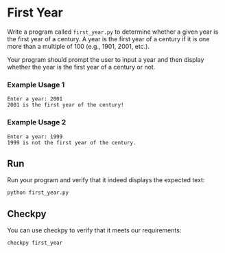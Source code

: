 # First Year

Write a program called `first_year.py` to determine whether a given year is the first year of a century. A year is the first year of a century if it is one more than a multiple of 100 (e.g., 1901, 2001, etc.).

Your program should prompt the user to input a year and then display whether the year is the first year of a century or not.

### Example Usage 1

    Enter a year: 2001
    2001 is the first year of the century!

### Example Usage 2

    Enter a year: 1999
    1999 is not the first year of the century.

## Run

Run your program and verify that it indeed displays the expected text:

    python first_year.py

## Checkpy

You can use checkpy to verify that it meets our requirements:

    checkpy first_year

